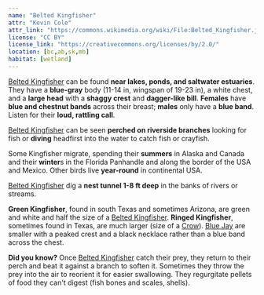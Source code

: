 ```yaml
---
name: "Belted Kingfisher"
attr: "Kevin Cole"
attr_link: "https://commons.wikimedia.org/wiki/File:Belted_Kingfisher.jpg"
license: "CC BY"
license_link: "https://creativecommons.org/licenses/by/2.0/"
location: [bc,ab,sk,mb]
habitat: [wetland]
---
```

[Belted Kingfisher](/birds/belted/) can be found **near lakes, ponds, and saltwater estuaries**. They have a **blue-gray** body (11-14 in, wingspan of 19-23 in), a white chest, and a **large head** with a **shaggy crest** and **dagger-like bill**. **Females** have **blue and chestnut bands** across their breast; **males** only have a **blue band**. Listen for their **loud, rattling call**.

[Belted Kingfisher](/birds/belted/) can be seen **perched on riverside branches** looking for fish or **diving** headfirst into the water to catch fish or crayfish.

Some Kingfisher migrate, spending their **summers** in Alaska and Canada and their **winter**s in the Florida Panhandle and along the border of the USA and Mexico. Other birds live **year-round** in continental USA.

[Belted Kingfisher](/birds/belted/) dig a **nest tunnel 1-8 ft deep** in the banks of rivers or streams.

**Green Kingfisher**, found in south Texas and sometimes Arizona, are green and white and half the size of a [Belted Kingfisher](/birds/belted/). **Ringed Kingfisher**, sometimes found in Texas, are much larger (size of a [Crow](/birds/crow/)). [Blue Jay](/birds/blujay/) are smaller with a peaked crest and a black necklace rather than a blue band across the chest.

**Did you know?** Once [Belted Kingfisher](/birds/belted/) catch their prey, they return to their perch and beat it against a branch to soften it. Sometimes they throw the prey into the air to reorient it for easier swallowing. They regurgitate pellets of food they can't digest (fish bones and scales, shells).
